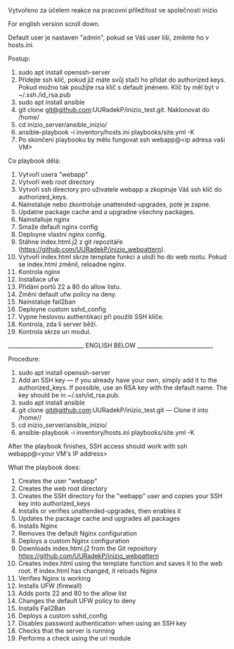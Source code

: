 Vytvořeno za účelem reakce na pracovní příležitost ve společnosti inizio

For english version scroll down.

Default user je nastaven "admin", pokud se Váš user liší, změnte ho v hosts.ini.

Postup:
1. sudo apt install openssh-server
2. Přidejte ssh klíč, pokud již máte svůj stačí ho přidat do authorized keys. Pokud možno tak použijte rsa klíč s default jménem. Klíč by měl být v ~/.ssh./id_rsa.pub 
3. sudo apt install ansible
4. git clone git@github.com:UURadekP/inizio_test.git. Naklonovat do /home/<username>
5. cd inizio_server/ansible_inizio/
6. ansible-playbook -i inventory/hosts.ini playbooks/site.yml -K
7. Po skončení playbooku by mělo fungovat ssh webapp@<ip adresa vaši VM>

Co playbook dělá:
1. Vytvoří usera "webapp"
2. Vytvoří web root directory
3. Vytvoří ssh directory pro uživatele webapp a zkopíruje Váš ssh klíč do authorized_keys.
4. Nainstaluje nebo zkontroluje unattended-upgrades, poté je zapne.
5. Updatne package cache and a upgradne všechny packages.
6. Nainstalluje nginx
7. Smaže default nginx config
8. Deployne vlastní nginx config.
9. Stáhne index.html.j2 z git repozitáře (https://github.com/UURadekP/inizio_webpattern).
10. Vytvoří index.html skrze template funkci a uloží ho do web rootu. Pokud se index.html změnil, reloadne nginx.
11. Kontrola nginx
12. Installace ufw
13. Přídání portů 22 a 80 do allow listu.
14. Změní default ufw policy na deny.
15. Nainstaluje fail2ban
16. Deployne custom sshd_config
17. Vypne heslovou authentikaci při použití SSH klíče.
18. Kontrola, zda li server běží.
19. Kontrola skrze uri modul.

___________________________ ENGLISH BELOW ___________________________

Procedure:
1. sudo apt install openssh-server
2. Add an SSH key — if you already have your own, simply add it to the authorized_keys. If possible, use an RSA key with the default name. The key should be in ~/.ssh/id_rsa.pub.
3. sudo apt install ansible
4. git clone git@github.com:UURadekP/inizio_test.git — Clone it into /home/<username>/
5. cd inizio_server/ansible_inizio/
6. ansible-playbook -i inventory/hosts.ini playbooks/site.yml -K
 
After the playbook finishes, SSH access should work with ssh webapp@<your VM's IP address>

What the playbook does:
1. Creates the user "webapp"
2. Creates the web root directory
3. Creates the SSH directory for the "webapp" user and copies your SSH key into authorized_keys
4. Installs or verifies unattended-upgrades, then enables it
5. Updates the package cache and upgrades all packages
6. Installs Nginx
7. Removes the default Nginx configuration
8. Deploys a custom Nginx configuration
9. Downloads index.html.j2 from the Git repository https://github.com/UURadekP/inizio_webpattern
10. Creates index.html using the template function and saves it to the web root. If index.html has changed, it reloads Nginx
11. Verifies Nginx is working
12. Installs UFW (firewall)
13. Adds ports 22 and 80 to the allow list
14. Changes the default UFW policy to deny
15. Installs Fail2Ban
16. Deploys a custom sshd_config
17. Disables password authentication when using an SSH key
18. Checks that the server is running
19. Performs a check using the uri module
